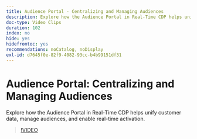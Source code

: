 ```yaml
---
title: Audience Portal - Centralizing and Managing Audiences
description: Explore how the Audience Portal in Real-Time CDP helps unify customer data, manage audiences, and enable real-time activation.
doc-type: Video Clips
duration: 102
index: no
hide: yes
hidefromtoc: yes
recommendations: noCatalog, noDisplay
exl-id: d7645f0e-82f9-4082-93cc-b4b99151df31
---
```

# Audience Portal: Centralizing and Managing Audiences

Explore how the Audience Portal in Real-Time CDP helps unify customer data, manage audiences, and enable real-time activation.

<!-- 62_S508_3442517_101_audience-portal-centralizing-and-managing-audiences -->
>[!VIDEO](https://video.tv.adobe.com/v/3458287/?learn=on&enablevpops=true)
